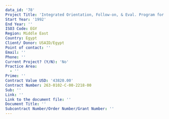 ```yaml
---
data_id: '78'
Project Title: 'Integrated Orientation, Follow-on, & Eval. Program for Participant Training'
Start Year: '1992'
End Year: ''
ISO3 Code: EGY
Region: Middle East
Country: Egypt
Client/ Donor: USAID/Egypt
Point of contact: ''
Email: ''
Phone: ''
Current Project? (Y/N): 'No'
Practice Area:
  - ''
Prime: ''
Contract Value USD: '43820.00'
Contract Number: 263-0102-C-00-2218-00
Sub: ''
Link: ''
Link to the document file: ''
Document Title: ''
Subcontract Number/Order Number/Grant Number: ''
---
```


